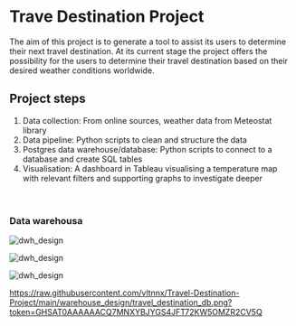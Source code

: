 # Trave Destination Project
The aim of this project is to generate a tool to assist its users to determine their next travel destination. At its current stage the project offers the possibility for the users to determine their travel destination based on their desired weather conditions worldwide.

## Project steps
1. Data collection: From online sources, weather data from Meteostat library
2. Data pipeline: Python scripts to clean and structure the data
3. Postgres data warehouse/database: Python scripts to connect to a database and create SQL tables
4. Visualisation: A dashboard in Tableau visualising a temperature map with relevant filters and supporting graphs to investigate deeper
<br><br><br>
### Data warehousa
![dwh_design](https://raw.githubusercontent.com/vltnnx/Travel-Destination-Project/main/warehouse_design/travel_destination_db.png?token=GHSAT0AAAAAACQ7MNXYBJYGS4JFT72KW5OMZR2CV5Q)


![dwh_design](https://raw.githubusercontent.com/vltnnx/Travel-Destination-Project/main/warehouse_design/travel_destination_db.png?token=GHSAT0AAAAAACQ7MNXYBJYGS4JFT72KW5OMZR2CV5Q)

![dwh_design](https://raw.githubusercontent.com/vltnnx/Travel-Destination-Project/main/warehouse_design/travel_destination_db.png?token=GHSAT0AAAAAACQ7MNXYBJYGS4JFT72KW5OMZR2CV5Q)

https://raw.githubusercontent.com/vltnnx/Travel-Destination-Project/main/warehouse_design/travel_destination_db.png?token=GHSAT0AAAAAACQ7MNXYBJYGS4JFT72KW5OMZR2CV5Q

